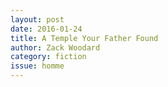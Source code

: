 ```yaml
---
layout: post 
date: 2016-01-24
title: A Temple Your Father Found
author: Zack Woodard
category: fiction
issue: homme
---
```

